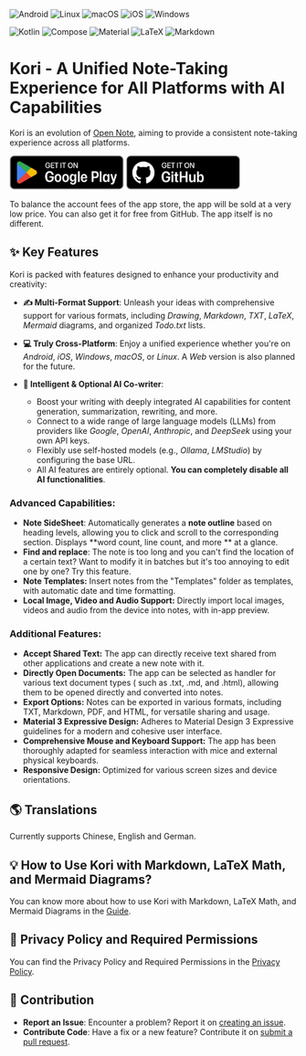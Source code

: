 ![Android](https://img.shields.io/badge/Android-3DDC84?logo=android&logoColor=white)
![Linux](https://img.shields.io/badge/Linux-FCC624?logo=linux&logoColor=black)
![macOS](https://img.shields.io/badge/macOS-000000?logo=apple&logoColor=F0F0F0)
![iOS](https://img.shields.io/badge/iOS-000000?&logo=apple&logoColor=white)
![Windows](https://custom-icon-badges.demolab.com/badge/Windows-0078D6?logo=windows11&logoColor=white)

![Kotlin](https://img.shields.io/badge/kotlin-%237F52FF.svg?style=for-the-badge&logo=kotlin&logoColor=white)
![Compose](https://img.shields.io/static/v1?style=for-the-badge&message=Jetpack+Compose&color=4285F4&logo=Jetpack+Compose&logoColor=FFFFFF&label=)
![Material](https://custom-icon-badges.demolab.com/badge/material%20you-lightblue?style=for-the-badge&logoColor=333&logo=material-you)
![LaTeX](https://img.shields.io/badge/latex-%23008080.svg?style=for-the-badge&logo=latex&logoColor=white)
![Markdown](https://img.shields.io/badge/markdown-%23000000.svg?style=for-the-badge&logo=markdown&logoColor=white)

# Kori - A Unified Note-Taking Experience for All Platforms with AI Capabilities

Kori is an evolution of [Open Note](https://github.com/YangDai2003/OpenNote-Compose), aiming to
provide a consistent note-taking experience across all platforms.

[<img alt="Get it on Google Play" src="screenshots/google_play.png" width="200px">](https://play.google.com/store/apps/details?id=org.yangdai.kori&pcampaignid=web_share)
[<img alt="Get it on GitHub" src="screenshots/github.png" width="200px">](https://github.com/YangDai2003/Kori/releases)

To balance the account fees of the app store, the app will be sold at a very low price. You can also
get it for free from GitHub. The app itself is no different.

## ✨ Key Features

Kori is packed with features designed to enhance your productivity and creativity:

* **✍️ Multi-Format Support**: Unleash your ideas with comprehensive support for various formats,
  including _Drawing_, _Markdown_, _TXT_, _LaTeX_, _Mermaid_ diagrams, and organized _Todo.txt_
  lists.

* **💻 Truly Cross-Platform**: Enjoy a unified experience whether you're on _Android_, _iOS_,
  _Windows_, _macOS_, or _Linux_. A _Web_ version is also planned for the future.

* **🤖 Intelligent & Optional AI Co-writer**:
    * Boost your writing with deeply integrated AI capabilities for content generation,
      summarization, rewriting, and more.
    * Connect to a wide range of large language models (LLMs) from providers like _Google_,
      _OpenAI_, _Anthropic_, and _DeepSeek_ using your own API keys.
    * Flexibly use self-hosted models (e.g., _Ollama_, _LMStudio_) by configuring the base URL.
    * All AI features are entirely optional. **You can completely disable all AI functionalities**.

### Advanced Capabilities:

- **Note SideSheet**: Automatically generates a **note outline** based on heading levels, allowing
  you to click and scroll to the corresponding section. Displays **word count, line count, and more
  ** at a glance.
- **Find and replace**: The note is too long and you can't find the location of a certain text? Want
  to modify it in batches but it's too annoying to edit one by one? Try this feature.
- **Note Templates:** Insert notes from the "Templates" folder as templates, with automatic date and
  time formatting.
- **Local Image, Video and Audio Support:** Directly import local images, videos and audio from the
  device into notes, with in-app preview.

### Additional Features:

- **Accept Shared Text:** The app can directly receive text shared from other applications and
  create a new note with it.
- **Directly Open Documents:** The app can be selected as handler for various text document types (
  such as .txt, .md, and .html), allowing them to be opened directly and converted into notes.
- **Export Options:** Notes can be exported in various formats, including TXT, Markdown, PDF, and
  HTML, for versatile sharing and usage.
- **Material 3 Expressive Design:** Adheres to Material Design 3 Expressive guidelines for a modern
  and cohesive user interface.
- **Comprehensive Mouse and Keyboard Support:** The app has been thoroughly adapted for seamless
  interaction with mice and external physical keyboards.
- **Responsive Design:** Optimized for various screen sizes and device orientations.

## 🌎 Translations

Currently supports Chinese, English and German.

## 💡 How to Use Kori with Markdown, LaTeX Math, and Mermaid Diagrams?

You can know more about how to use Kori with Markdown, LaTeX Math, and Mermaid Diagrams in
the [Guide](Guide.md).

## 🔐 Privacy Policy and Required Permissions

You can find the Privacy Policy and Required Permissions in the [Privacy Policy](PRIVACY_POLICY.md).

## 🎈 Contribution

* **Report an Issue**: Encounter a problem? Report it
  on [creating an issue](https://github.com/YangDai2003/Kori/issues).
* **Contribute Code**: Have a fix or a new feature? Contribute it
  on [submit a pull request](https://github.com/YangDai2003/Kori/pulls).